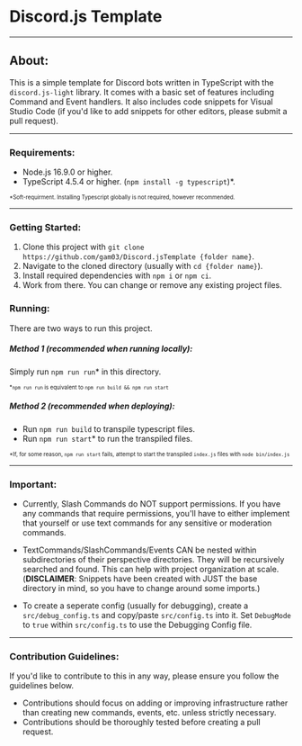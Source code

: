 # Discord.js Template
------------------------------------------------

## About:
This is a simple template for Discord bots written in TypeScript with the `discord.js-light` library. It comes with a basic set of features including Command and Event handlers. It also includes code snippets for Visual Studio Code (if you'd like to add snippets for other editors, please submit a pull request).

------------------------------------------------

### Requirements: 
- Node.js 16.9.0 or higher.
- TypeScript 4.5.4 or higher. (`npm install -g typescript`)*. 

<sub><sup>*Soft-requirment. Installing Typescript globally is not required, however recommended.</sup></sub>

------------------------------------------------

### Getting Started:
1. Clone this project with `git clone https://github.com/gam03/Discord.jsTemplate {folder name}`.
2. Navigate to the cloned directory (usually with `cd {folder name}`).
3. Install required dependencies with `npm i` or `npm ci`.
4. Work from there. You can change or remove any existing project files.

### Running:
There are two ways to run this project. 

##### Method 1 (recommended when running locally): 

Simply run `npm run run`* in this directory.

<sub><sup>*`npm run run` is equivalent to `npm run build && npm run start`</sup></sub>

##### Method 2 (recommended when deploying):
- Run `npm run build` to transpile typescript files.
- Run `npm run start`* to run the transpiled files.

<sub><sup>*If, for some reason, `npm run start` fails, attempt to start the transpiled `index.js` files with `node bin/index.js`</sup></sub>

------------------------------------------------

### Important:
- Currently, Slash Commands do NOT support permissions. If you have any commands that require permissions, you'll have to either implement that yourself or use text commands for any sensitive or moderation commands.

- TextCommands/SlashCommands/Events CAN be nested within subdirectories of their perspective directories. They will be recursively searched and found. This can help with project organization at scale. (**DISCLAIMER**: Snippets have been created with JUST the base directory in mind, so you have to change around some imports.)

- To create a seperate config (usually for debugging), create a `src/debug_config.ts` and copy/paste `src/config.ts` into it. Set `DebugMode` to `true` within `src/config.ts` to use the Debugging Config file.

------------------------------------------------

### Contribution Guidelines:
If you'd like to contribute to this in any way, please ensure you follow the guidelines below.

- Contributions should focus on adding or improving infrastructure rather than creating new commands, events, etc. unless strictly necessary.
- Contributions should be thoroughly tested before creating a pull request.